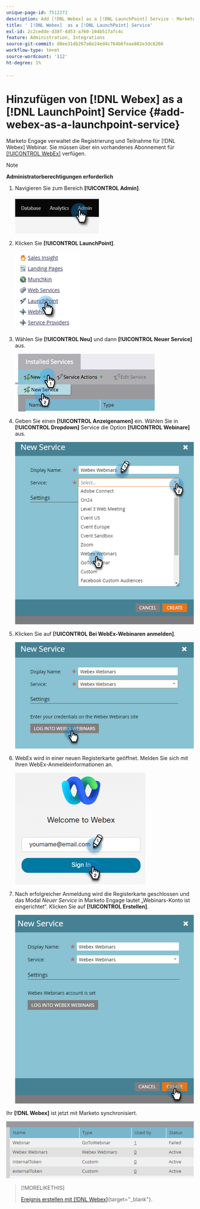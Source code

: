 ```yaml
---
unique-page-id: 7512272
description: Add [!DNL Webex] as a [!DNL LaunchPoint] Service - Marketo-Dokumente - Produktdokumentation
title: ' [!DNL Webex]  as a [!DNL LaunchPoint] Service'
exl-id: 2c2cedde-d38f-4d53-a760-104b517afc4c
feature: Administration, Integrations
source-git-commit: d8ee31db267a6e24ed4c764b6feae882e3dc6266
workflow-type: tm+mt
source-wordcount: '112'
ht-degree: 1%

---
```


# Hinzufügen von [!DNL Webex] as a [!DNL LaunchPoint] Service {#add-webex-as-a-launchpoint-service}

Marketo Engage verwaltet die Registrierung und Teilnahme für [!DNL Webex] Webinar. Sie müssen über ein vorhandenes Abonnement für [[!UICONTROL WebEx]](https://www.webex.com/) verfügen.

>[!NOTE]
>
>**Administratorberechtigungen erforderlich**

1. Navigieren Sie zum Bereich **[!UICONTROL Admin]**.

   ![](assets/add-webex-as-a-launchpoint-service-1.png)

1. Klicken Sie **[!UICONTROL LaunchPoint]**.

   ![](assets/add-webex-as-a-launchpoint-service-2.png)

1. Wählen Sie **[!UICONTROL Neu]** und dann **[!UICONTROL Neuer Service]** aus.

   ![](assets/add-webex-as-a-launchpoint-service-3.png)

1. Geben Sie einen **[!UICONTROL Anzeigenamen]** ein. Wählen Sie in **[!UICONTROL Dropdown]** Service die Option **[!UICONTROL Webinare]** aus.

   ![](assets/add-webex-as-a-launchpoint-service-4.png)

1. Klicken Sie auf **[!UICONTROL Bei WebEx-Webinaren anmelden]**.

   ![](assets/add-webex-as-a-launchpoint-service-5.png)

1. WebEx wird in einer neuen Registerkarte geöffnet. Melden Sie sich mit Ihren WebEx-Anmeldeinformationen an.

   ![](assets/add-webex-as-a-launchpoint-service-6.png)

1. Nach erfolgreicher Anmeldung wird die Registerkarte geschlossen und das Modal _Neuer Service_ in Marketo Engage lautet „Webinars-Konto ist eingerichtet“. Klicken Sie auf **[!UICONTROL Erstellen]**.

   ![](assets/add-webex-as-a-launchpoint-service-7.png)

Ihr **[!DNL Webex]** ist jetzt mit Marketo synchronisiert.

![](assets/add-webex-as-a-launchpoint-service-8.png)

>[!MORELIKETHIS]
>
>[Ereignis erstellen mit [!DNL Webex]](/help/marketo/product-docs/demand-generation/events/create-an-event/create-an-event-with-webex.md){target="_blank"}.
